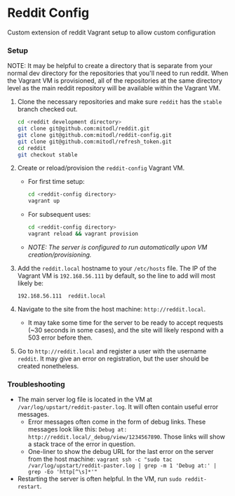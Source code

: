 # Reddit Config

Custom extension of reddit Vagrant setup to allow custom configuration


### Setup

NOTE: It may be helpful to create a directory that is separate from your normal dev
    directory for the repositories that you'll need to run reddit. When the Vagrant VM
    is provisioned, all of the repositories at the same directory level as the main
    reddit repository will be available within the Vagrant VM.

1. Clone the necessary repositories and make sure `reddit` has the `stable` branch checked
   out.

    ```bash
    cd <reddit development directory>
    git clone git@github.com:mitodl/reddit.git
    git clone git@github.com:mitodl/reddit-config.git
    git clone git@github.com:mitodl/refresh_token.git
    cd reddit
    git checkout stable
    ```

1. Create or reload/provision the `reddit-config` Vagrant VM.
   - For first time setup:

        ```bash
        cd <reddit-config directory>
        vagrant up
        ```

   - For subsequent uses:

        ```bash
        cd <reddit-config directory>
        vagrant reload && vagrant provision
        ```
   - _NOTE: The server is configured to run automatically upon VM creation/provisioning._

1. Add the `reddit.local` hostname to your `/etc/hosts` file. The IP of the Vagrant
   VM is `192.168.56.111` by default, so the line to add will most likely be:

   `192.168.56.111  reddit.local`

1. Navigate to the site from the host machine: `http://reddit.local`.
   - It may take some time for the server to be ready to accept requests
     (~30 seconds in some cases), and the site will likely respond with a 503
     error before then.
     
1. Go to `http://reddit.local` and register a user with the username `reddit`. It may
   give an error on registration, but the user should be created nonetheless.

### Troubleshooting

- The main server log file is located in the VM at `/var/log/upstart/reddit-paster.log`.
  It will often contain useful error messages.
   - Error messages often come in the form of debug links. These messages look like this:
     `Debug at: http://reddit.local/_debug/view/1234567890`. Those links will show a stack
     trace of the error in question.
   - One-liner to show the debug URL for the last error on the server from the host machine:
     `vagrant ssh -c "sudo tac /var/log/upstart/reddit-paster.log | grep -m 1 'Debug at:' | grep -Eo 'http[^\s]*'"`
- Restarting the server is often helpful. In the VM, run `sudo reddit-restart`.
